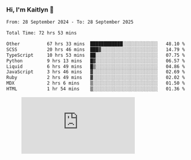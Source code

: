 ### Hi, I'm Kaitlyn 👋
<!--START_SECTION:waka-->

```txt
From: 28 September 2024 - To: 28 September 2025

Total Time: 72 hrs 53 mins

Other          67 hrs 33 mins  ████████████░░░░░░░░░░░░░   48.10 %
SCSS           20 hrs 46 mins  ███▓░░░░░░░░░░░░░░░░░░░░░   14.79 %
TypeScript     10 hrs 53 mins  ██░░░░░░░░░░░░░░░░░░░░░░░   07.75 %
Python         9 hrs 13 mins   █▓░░░░░░░░░░░░░░░░░░░░░░░   06.57 %
Liquid         6 hrs 49 mins   █▒░░░░░░░░░░░░░░░░░░░░░░░   04.86 %
JavaScript     3 hrs 46 mins   ▓░░░░░░░░░░░░░░░░░░░░░░░░   02.69 %
Ruby           2 hrs 49 mins   ▓░░░░░░░░░░░░░░░░░░░░░░░░   02.02 %
MDX            2 hrs 6 mins    ▒░░░░░░░░░░░░░░░░░░░░░░░░   01.50 %
HTML           1 hr 54 mins    ▒░░░░░░░░░░░░░░░░░░░░░░░░   01.36 %
```

<!--END_SECTION:waka-->

<figure><embed src="https://wakatime.com/share/@018d58bc-3d22-46c9-b2d7-4ed36fb8172d/243b5d9b-77cd-4133-89ff-dcc8f225fa18.svg"></embed></figure>
